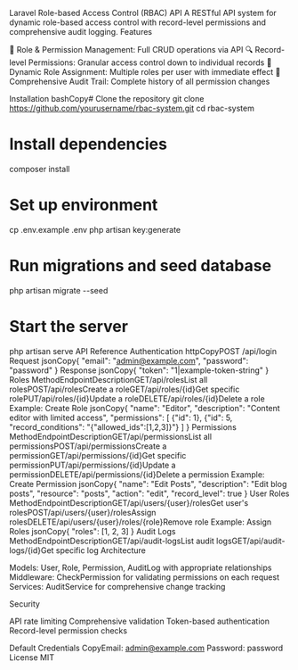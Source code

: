 Laravel Role-based Access Control (RBAC) API
A RESTful API system for dynamic role-based access control with record-level permissions and comprehensive audit logging.
Features

🔐 Role & Permission Management: Full CRUD operations via API
🔍 Record-level Permissions: Granular access control down to individual records
👥 Dynamic Role Assignment: Multiple roles per user with immediate effect
📝 Comprehensive Audit Trail: Complete history of all permission changes

Installation
bashCopy# Clone the repository
git clone https://github.com/yourusername/rbac-system.git
cd rbac-system

# Install dependencies
composer install

# Set up environment
cp .env.example .env
php artisan key:generate

# Run migrations and seed database
php artisan migrate --seed

# Start the server
php artisan serve
API Reference
Authentication
httpCopyPOST /api/login
Request
jsonCopy{
  "email": "admin@example.com",
  "password": "password"
}
Response
jsonCopy{
  "token": "1|example-token-string"
}
Roles
MethodEndpointDescriptionGET/api/rolesList all rolesPOST/api/rolesCreate a roleGET/api/roles/{id}Get specific rolePUT/api/roles/{id}Update a roleDELETE/api/roles/{id}Delete a role
Example: Create Role
jsonCopy{
  "name": "Editor",
  "description": "Content editor with limited access",
  "permissions": [
    {"id": 1},
    {"id": 5, "record_conditions": "{\"allowed_ids\":[1,2,3]}"}
  ]
}
Permissions
MethodEndpointDescriptionGET/api/permissionsList all permissionsPOST/api/permissionsCreate a permissionGET/api/permissions/{id}Get specific permissionPUT/api/permissions/{id}Update a permissionDELETE/api/permissions/{id}Delete a permission
Example: Create Permission
jsonCopy{
  "name": "Edit Posts",
  "description": "Edit blog posts",
  "resource": "posts",
  "action": "edit",
  "record_level": true
}
User Roles
MethodEndpointDescriptionGET/api/users/{user}/rolesGet user's rolesPOST/api/users/{user}/rolesAssign rolesDELETE/api/users/{user}/roles/{role}Remove role
Example: Assign Roles
jsonCopy{
  "roles": [1, 2, 3]
}
Audit Logs
MethodEndpointDescriptionGET/api/audit-logsList audit logsGET/api/audit-logs/{id}Get specific log
Architecture

Models: User, Role, Permission, AuditLog with appropriate relationships
Middleware: CheckPermission for validating permissions on each request
Services: AuditService for comprehensive change tracking

Security

API rate limiting
Comprehensive validation
Token-based authentication
Record-level permission checks

Default Credentials
CopyEmail: admin@example.com
Password: password
License
MIT